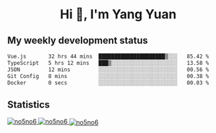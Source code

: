 <h1 align="center">Hi 👋, I'm Yang Yuan</h1>


## My weekly development status
<!--START_SECTION:waka-->

```txt
Vue.js       32 hrs 44 mins  █████████████████████▒░░░   85.42 %
TypeScript   5 hrs 12 mins   ███▒░░░░░░░░░░░░░░░░░░░░░   13.58 %
JSON         12 mins         ░░░░░░░░░░░░░░░░░░░░░░░░░   00.56 %
Git Config   8 mins          ░░░░░░░░░░░░░░░░░░░░░░░░░   00.38 %
Docker       0 secs          ░░░░░░░░░░░░░░░░░░░░░░░░░   00.03 %
```

<!--END_SECTION:waka-->

## Statistics
<a href="https://github.com/anuraghazra/github-readme-stats">
  <img src="https://github-readme-stats.vercel.app/api/top-langs/?username=no5no6&theme=dracula" alt="no5no6">
</a>
<a href="https://github.com/anuraghazra/github-readme-stats">
  <img src="https://github-readme-stats.vercel.app/api?username=no5no6&show_icons=true&theme=dracula&line_height=40" alt="no5no6">
</a>
<a href="https://github.com/anuraghazra/github-readme-stats">
  <img align="center" src="https://github-readme-streak-stats.herokuapp.com/?user=no5no6&theme=dracula" alt="no5no6" />
</a>